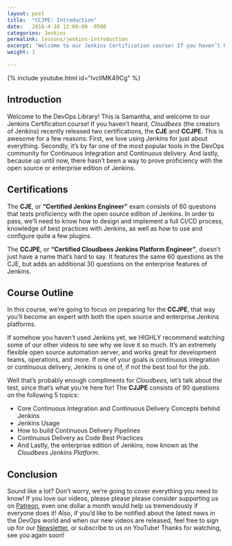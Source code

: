 ```yaml
---
layout: post
title:  "CCJPE: Introduction"
date:   2016-4-10 12:00:00 -0500
categories: Jenkins
permalink: lessons/jenkins-introduction
excerpt: "Welcome to our Jenkins Certification course! If you haven’t heard, Cloudbees (the creators of Jenkins) recently released two certifications, the CJE and CCJPE. We'll help you learn everything you need to know to pass them!"
weight: 1

---
```

{% include youtube.html id="lvcIlMK49Cg" %}

Introduction
------------
Welcome to the DevOps Library!  This is Samantha, and welcome to our Jenkins Certification course!  If you haven’t heard, *Cloudbees* (the creators of Jenkins) recently released two certifications, the **CJE** and **CCJPE**.  This is awesome for a few reasons:  First, we love using Jenkins for just about everything.  Secondly, it’s by far one of the most popular tools in the DevOps community for Continuous Integration and Continuous delivery.  And lastly, because up until now, there hasn’t been a way to prove proficiency with the open source or enterprise edition of Jenkins.

Certifications
--------------
The **CJE**, or **“Certified Jenkins Engineer”** exam consists of 60 questions that tests proficiency with the open source edition of Jenkins.  In order to pass, we’ll need to know how to design and implement a full CI/CD process, knowledge of best practices with Jenkins, as well as how to use and configure quite a few plugins.

The **CCJPE**, or **“Certified Cloudbees Jenkins Platform Engineer”**, doesn’t just have a name that’s hard to say.  It features the same 60 questions as the CJE, but adds an additional 30 questions on the enterprise features of Jenkins.

Course Outline
--------------
In this course, we’re going to focus on preparing for the **CCJPE**, that way you’ll become an expert with both the open source and enterprise Jenkins platforms.  

If somehow you haven’t used Jenkins yet, we HIGHLY recommend watching some of our other videos to see why we love it so much.  It’s an extremely flexible open source automation server, and works great for development teams, operations, and more.  If one of your goals is continuous integration or continuous delivery, Jenkins is one of, if not the best tool for the job.  

Well that’s probably enough compliments for *Cloudbees*, let’s talk about the test, since that’s what you’re here for!  The **CJJPE** consists of 90 questions on the following 5 topics:

*	Core Continuous Integration and Continuous Delivery Concepts behind Jenkins
*	Jenkins Usage
*	How to build Continuous Delivery Pipelines
*	Continuous Delivery as Code Best Practices
*	And Lastly, the enterprise edition of Jenkins, now known as the *Cloudbees Jenkins Platform*.

Conclusion
----------
Sound like a lot?  Don’t worry, we’re going to cover everything you need to know!  If you love our videos, please please please consider supporting us on [Patreon](http://www.patreon.com/devopslibrary), even one dollar a month would help us tremendously if everyone does it!  Also, if you’d like to be notified about the latest news in the DevOps world and when our new videos are released, feel free to sign up for our [Newsletter](http://www.devopslibrary.com/newsletter), or subscribe to us on YouTube!  Thanks for watching, see you again soon!
